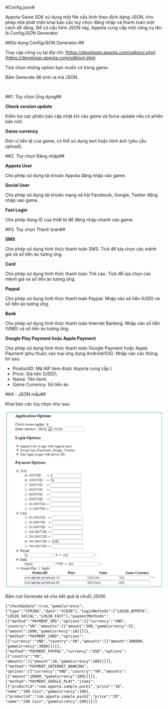 #Config.json#

Appota Game SDK sử dụng một file cấu hình theo định dạng JSON, cho phép
nhà phát triển khai báo các tùy chọn đăng nhập và thanh toán một cách dễ
dàng. Để có cấu hình JSON này, Appota cung cấp một công cụ tên là
ConfigJSON Generator.

##Sử dụng ConfigJSON Generator:##

Truy cập công cụ tại địa chỉ:
[https://developer.appota.com/sdktool.php](https://developer.appota.com/sdktool.php)

Tick chọn những option bạn muốn có trong game.

Bấm Generate để sinh ra mã JSON.

 

##1. Tùy chọn Ứng dụng##

**Check version update**

Kiểm tra các phiên bản cập nhật khi vào game và force update nếu có
phiên bản mới.

**Game currency**

Đơn vị tiền tệ của game, có thể sử dụng text hoặc hình ảnh (yêu cầu
upload).

##2. Tùy chọn Đăng nhập##

**Appota User**

Cho phép sử dụng tài khoản Appota đăng nhập vào game.

**Social User**

Cho phép sử dụng tài khoản mạng xã hội Facebook, Google, Twitter đăng
nhập vào game.

**Fast Login**

Cho phép dùng ID của thiết bị để đăng nhập nhanh vào game.

##3. Tùy chọn Thanh toán##

**SMS**

Cho phép sử dụng hình thức thanh toán SMS. Tick để lựa chọn các mệnh giá
và số tiền ảo tương ứng.

**Card**

Cho phép sử dụng hình thức thanh toán Thẻ cào. Tick để lựa chọn các mệnh
giá và số tiền ảo tương ứng.

**Paypal**

Cho phép sử dụng hình thức thanh toán Paypal. Nhập vào số tiền (USD) và
số tiền ảo tương ứng.

**Bank**

Cho phép sử dụng hình thức thanh toán Internet Banking. Nhập vào số tiền
(VNĐ) và số tiền ảo tương ứng.

**Google Play Payment hoặc Apple Payment**

Cho phép sử dụng hình thức thanh toán Google Payment hoặc Apple Payment
(phụ thuộc vào loại ứng dụng Android/iOS). Nhập vào các thông tin sau:

- ProductID: Mã IAP item được Appota cung cấp.\
 - Price: Giá tiền (USD)\
 - Name: Tên item\
 - Game Currency: Số tiền ảo

##4 - JSON mẫu##

Khai báo các tùy chọn như sau:

![](json_sample.png)

Bấm nút Generate sẽ cho kết quả là chuỗi JSON:

```
{"checkUpdate":true,"gameCurrency":{"type":"STRING","data":"VCOIN"},"loginMethods":["LOGIN_APPOTA",
"LOGIN_SOCIAL","LOGIN_FAST"],"paymentMethods":[{"method":"PAYMENT_SMS","options":[{"currency":"VND",
"country":"VN","amounts":[{"amount":500,"gameCurrency":5},{"amount":1000,"gameCurrency":10}]}]},
{"method":"PAYMENT_CARD","options":[{"currency":"VND","country":"VN","amounts":[{"amount":300000,
"gameCurrency":3000}]}]},{"method":"PAYMENT_PAYPAL","currency":"USD","options":[{"country":"VN",
"amounts":[{"amount":10,"gameCurrency":100}]}]},{"method":"PAYMENT_INTERNET_BANKING",
"options":[{"currency":"VND","country":"VN","amounts":[{"amount":10000,"gameCurrency":100}]}]},
{"method":"PAYMENT_GOOGLE_PLAY","items":[{"productid":"com.appota.sample.pack1","price":"10",
"name":"100 Coin","gameCurrency":100},{"productid":"com.appota.sample.pack2","price":"20",
"name":"200 Coin","gameCurrency":200}]}]}
```
